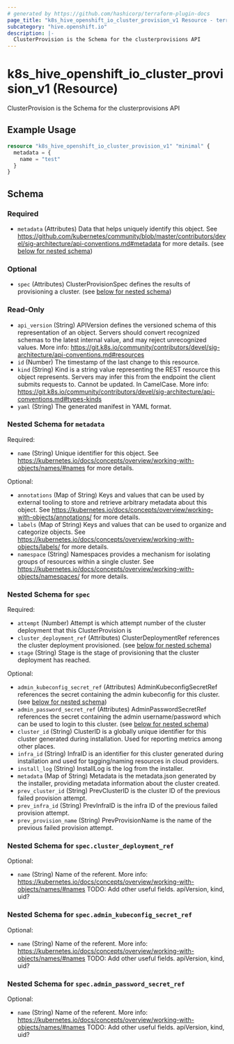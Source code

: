 ```yaml
---
# generated by https://github.com/hashicorp/terraform-plugin-docs
page_title: "k8s_hive_openshift_io_cluster_provision_v1 Resource - terraform-provider-k8s"
subcategory: "hive.openshift.io"
description: |-
  ClusterProvision is the Schema for the clusterprovisions API
---
```


# k8s_hive_openshift_io_cluster_provision_v1 (Resource)

ClusterProvision is the Schema for the clusterprovisions API

## Example Usage

```terraform
resource "k8s_hive_openshift_io_cluster_provision_v1" "minimal" {
  metadata = {
    name = "test"
  }
}
```

<!-- schema generated by tfplugindocs -->
## Schema

### Required

- `metadata` (Attributes) Data that helps uniquely identify this object. See https://github.com/kubernetes/community/blob/master/contributors/devel/sig-architecture/api-conventions.md#metadata for more details. (see [below for nested schema](#nestedatt--metadata))

### Optional

- `spec` (Attributes) ClusterProvisionSpec defines the results of provisioning a cluster. (see [below for nested schema](#nestedatt--spec))

### Read-Only

- `api_version` (String) APIVersion defines the versioned schema of this representation of an object. Servers should convert recognized schemas to the latest internal value, and may reject unrecognized values. More info: https://git.k8s.io/community/contributors/devel/sig-architecture/api-conventions.md#resources
- `id` (Number) The timestamp of the last change to this resource.
- `kind` (String) Kind is a string value representing the REST resource this object represents. Servers may infer this from the endpoint the client submits requests to. Cannot be updated. In CamelCase. More info: https://git.k8s.io/community/contributors/devel/sig-architecture/api-conventions.md#types-kinds
- `yaml` (String) The generated manifest in YAML format.

<a id="nestedatt--metadata"></a>
### Nested Schema for `metadata`

Required:

- `name` (String) Unique identifier for this object. See https://kubernetes.io/docs/concepts/overview/working-with-objects/names/#names for more details.

Optional:

- `annotations` (Map of String) Keys and values that can be used by external tooling to store and retrieve arbitrary metadata about this object. See https://kubernetes.io/docs/concepts/overview/working-with-objects/annotations/ for more details.
- `labels` (Map of String) Keys and values that can be used to organize and categorize objects. See https://kubernetes.io/docs/concepts/overview/working-with-objects/labels/ for more details.
- `namespace` (String) Namespaces provides a mechanism for isolating groups of resources within a single cluster. See https://kubernetes.io/docs/concepts/overview/working-with-objects/namespaces/ for more details.


<a id="nestedatt--spec"></a>
### Nested Schema for `spec`

Required:

- `attempt` (Number) Attempt is which attempt number of the cluster deployment that this ClusterProvision is
- `cluster_deployment_ref` (Attributes) ClusterDeploymentRef references the cluster deployment provisioned. (see [below for nested schema](#nestedatt--spec--cluster_deployment_ref))
- `stage` (String) Stage is the stage of provisioning that the cluster deployment has reached.

Optional:

- `admin_kubeconfig_secret_ref` (Attributes) AdminKubeconfigSecretRef references the secret containing the admin kubeconfig for this cluster. (see [below for nested schema](#nestedatt--spec--admin_kubeconfig_secret_ref))
- `admin_password_secret_ref` (Attributes) AdminPasswordSecretRef references the secret containing the admin username/password which can be used to login to this cluster. (see [below for nested schema](#nestedatt--spec--admin_password_secret_ref))
- `cluster_id` (String) ClusterID is a globally unique identifier for this cluster generated during installation. Used for reporting metrics among other places.
- `infra_id` (String) InfraID is an identifier for this cluster generated during installation and used for tagging/naming resources in cloud providers.
- `install_log` (String) InstallLog is the log from the installer.
- `metadata` (Map of String) Metadata is the metadata.json generated by the installer, providing metadata information about the cluster created.
- `prev_cluster_id` (String) PrevClusterID is the cluster ID of the previous failed provision attempt.
- `prev_infra_id` (String) PrevInfraID is the infra ID of the previous failed provision attempt.
- `prev_provision_name` (String) PrevProvisionName is the name of the previous failed provision attempt.

<a id="nestedatt--spec--cluster_deployment_ref"></a>
### Nested Schema for `spec.cluster_deployment_ref`

Optional:

- `name` (String) Name of the referent. More info: https://kubernetes.io/docs/concepts/overview/working-with-objects/names/#names TODO: Add other useful fields. apiVersion, kind, uid?


<a id="nestedatt--spec--admin_kubeconfig_secret_ref"></a>
### Nested Schema for `spec.admin_kubeconfig_secret_ref`

Optional:

- `name` (String) Name of the referent. More info: https://kubernetes.io/docs/concepts/overview/working-with-objects/names/#names TODO: Add other useful fields. apiVersion, kind, uid?


<a id="nestedatt--spec--admin_password_secret_ref"></a>
### Nested Schema for `spec.admin_password_secret_ref`

Optional:

- `name` (String) Name of the referent. More info: https://kubernetes.io/docs/concepts/overview/working-with-objects/names/#names TODO: Add other useful fields. apiVersion, kind, uid?


